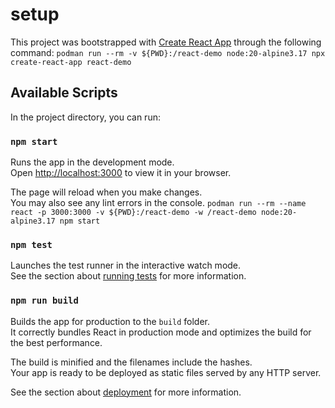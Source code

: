 # setup
This project was bootstrapped with [Create React App](https://github.com/facebook/create-react-app) through the following command:
`podman run --rm -v ${PWD}:/react-demo node:20-alpine3.17 npx create-react-app react-demo`  

## Available Scripts

In the project directory, you can run:

### `npm start`

Runs the app in the development mode.\
Open [http://localhost:3000](http://localhost:3000) to view it in your browser.

The page will reload when you make changes.\
You may also see any lint errors in the console.
`podman run --rm --name react -p 3000:3000 -v ${PWD}:/react-demo -w /react-demo node:20-alpine3.17 npm start`

### `npm test`

Launches the test runner in the interactive watch mode.\
See the section about [running tests](https://facebook.github.io/create-react-app/docs/running-tests) for more information.

### `npm run build`

Builds the app for production to the `build` folder.\
It correctly bundles React in production mode and optimizes the build for the best performance.

The build is minified and the filenames include the hashes.\
Your app is ready to be deployed as static files served by any HTTP server.

See the section about [deployment](https://facebook.github.io/create-react-app/docs/deployment) for more information.

